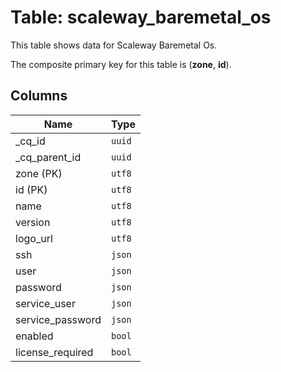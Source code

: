 # Table: scaleway_baremetal_os

This table shows data for Scaleway Baremetal Os.

The composite primary key for this table is (**zone**, **id**).

## Columns

| Name          | Type          |
| ------------- | ------------- |
|_cq_id|`uuid`|
|_cq_parent_id|`uuid`|
|zone (PK)|`utf8`|
|id (PK)|`utf8`|
|name|`utf8`|
|version|`utf8`|
|logo_url|`utf8`|
|ssh|`json`|
|user|`json`|
|password|`json`|
|service_user|`json`|
|service_password|`json`|
|enabled|`bool`|
|license_required|`bool`|